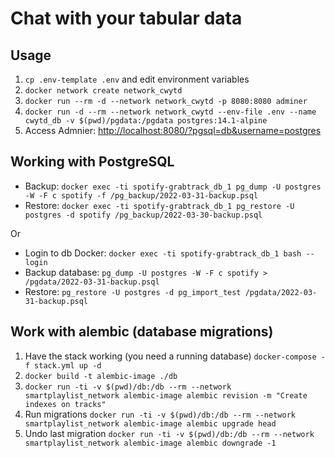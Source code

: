 # Chat with your tabular data

## Usage

1. `cp .env-template .env` and edit environment variables
1. `docker network create network_cwytd`
1. `docker run --rm -d --network network_cwytd -p 8080:8080 adminer`
1. `docker run -d --rm --network network_cwytd --env-file .env --name cwytd_db -v $(pwd)/pgdata:/pgdata postgres:14.1-alpine`
1. Access Admnier: <http://localhost:8080/?pgsql=db&username=postgres>

## Working with PostgreSQL

* Backup: `docker exec -ti spotify-grabtrack_db_1 pg_dump -U postgres -W -F c spotify -f /pg_backup/2022-03-31-backup.psql`
* Restore: `docker exec -ti spotify-grabtrack_db_1 pg_restore -U postgres -d spotify /pg_backup/2022-03-30-backup.psql`

Or

* Login to db Docker: `docker exec -ti spotify-grabtrack_db_1 bash --login`
* Backup database: `pg_dump -U postgres -W -F c spotify > /pgdata/2022-03-31-backup.psql`
* Restore: `pg_restore -U postgres -d pg_import_test /pgdata/2022-03-31-backup.psql`

## Work with alembic (database migrations)

1. Have the stack working (you need a running database) `docker-compose -f stack.yml up -d`
1. `docker build -t alembic-image ./db`
1. `docker run -ti -v $(pwd)/db:/db --rm --network smartplaylist_network alembic-image alembic revision -m "Create indexes on tracks"`
1. Run migrations `docker run -ti -v $(pwd)/db:/db --rm --network smartplaylist_network alembic-image alembic upgrade head`
1. Undo last migration `docker run -ti -v $(pwd)/db:/db --rm --network smartplaylist_network alembic-image alembic downgrade -1`

